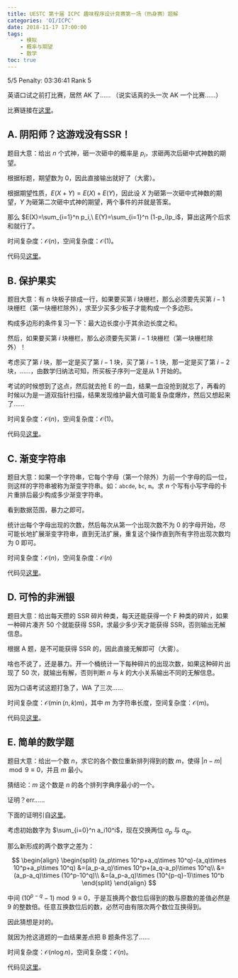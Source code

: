 ```yaml
---
title: UESTC 第十届 ICPC 趣味程序设计竞赛第一场（热身赛）题解
categories: 'OI/ICPC'
date: 2018-11-17 17:00:00
tags:
	- 模拟
	- 概率与期望
	- 数学
toc: true
---
```


5/5 Penalty: 03:36:41 Rank 5
<!-- more -->

英语口试之前打比赛，居然 AK 了……
（说实话真的头一次 AK 一个比赛……）

比赛链接在[这里](https://lutece.xyz/contest/detail/6/)。

## A. 阴阳师？这游戏没有SSR！ 

题目大意：给出 $n$ 个式神，砸一次砸中的概率是 $p_i$，求砸两次后砸中式神数的期望。

根据标题，期望数为 $0$，因此直接输出就好了（大雾）。

根据期望性质，$E(X+Y)=E(X)+E(Y)$，因此设 $X$ 为砸第一次砸中式神数的期望，$Y$ 为砸第二次砸中式神的期望，两个事件的并就是答案。

那么 $E(X)=\sum_{i=1}^n p_i,\ E(Y)=\sum_{i=1}^n (1-p_i)p_i$，算出这两个后求和就行了。

时间复杂度：$\mathcal{O}(n)$，空间复杂度：$\mathcal{O}(1)$。

代码见[这里](https://github.com/HeRaNO/OI-ICPC-Codes/blob/master/UESTC/1511.cpp)。

## B. 保护果实
题目大意：有 $n$ 块板子排成一行，如果要买第 $i$ 块栅栏，那么必须要先买第 $i-1$ 块栅栏（第一块栅栏除外），求至少买多少板子才能构成一个多边形。

构成多边形的条件复习一下：最大边长度小于其余边长度之和。

然后，如果要买第 $i$ 块栅栏，那么必须要先买第 $i-1$ 块栅栏（第一块栅栏除外）！

考虑买了第 $i$ 块，那一定是买了第 $i-1$ 块，买了第 $i-1$ 块，那一定是买了第 $i-2$ 块，……，由数学归纳法可知，所买板子序列一定是从 $1$ 开始的。

考试的时候想到了这点，然后就去抢 E 的一血，结果一血没抢到就忘了，再看的时候以为是一道双指针扫描，结果发现维护最大值可能复杂度爆炸，然后又想起来了……

时间复杂度：$\mathcal{O}(n)$，空间复杂度：$\mathcal{O}(1)$。

代码见[这里](https://github.com/HeRaNO/OI-ICPC-Codes/blob/master/UESTC/1515.cpp)。

## C. 渐变字符串

题目大意：如果一个字符串，它每个字母（第一个除外）为前一个字母的后一位，则这样的字符串被称为渐变字符串。如：`abcde`, `bc`, `m`。求 $n$ 个写有小写字母的卡片重排后最少构成多少渐变字符串。

看到数据范围，暴力之即可。

统计出每个字母出现的次数，然后每次从第一个出现次数不为 $0$ 的字母开始，尽可能长地扩展渐变字符串，直到无法扩展，重复这个操作直到所有字符出现次数均为 $0$ 即可。

时间复杂度：$\mathcal{O}(n)$，空间复杂度：$\mathcal{O}(n)$

代码见[这里](https://github.com/HeRaNO/OI-ICPC-Codes/blob/master/UESTC/1510.cpp)。

## D. 可怜的非洲银

题目大意：给出每天攒的 SSR 碎片种类，每天还能获得一个 F 种类的碎片，如果一种碎片凑齐 $50$ 个就能获得 SSR，求最少多少天才能获得 SSR，否则输出无解信息。

根据 A 题，是不可能获得 SSR 的，因此直接无解即可（大雾）。

啥也不说了，还是暴力。开一个桶统计一下每种碎片的出现次数，如果这种碎片出现了 $50$ 次，就输出有解，否则判断 $n$ 与 $k$ 的大小关系输出不同的无解信息。

因为口语考试这题打急了，WA 了三次……

时间复杂度：$\mathcal{O}(\min(n,k)m)$，其中 $m$ 为字符串长度，空间复杂度：$\mathcal{O}(m)$。

代码见[这里](https://github.com/HeRaNO/OI-ICPC-Codes/blob/master/UESTC/1512.cpp)。

## E. 简单的数学题

题目大意：给出一个数 $n$，求它的各个数位重新排列得到的数 $m$，使得 $\lvert n-m\rvert \bmod 9\equiv 0$，并且 $m$ 最小。

猜结论：$m$ 这个数是 $n$ 的各个排列字典序最小的一个。

证明？err……

下面的证明引自[这里](https://blog.csdn.net/qq_38367763/article/details/84190195)。

考虑初始数字为 $\sum_{i=0}^n a_i10^i$，现在交换两位 $a_p$ 与 $a_q$。

那么新形成的两个数字之差为：

$$
\begin{align}
\begin{split}
(a_p\times 10^p+a_q\times 10^q)-(a_q\times 10^p+a_p\times 10^q)
&=(a_p-a_q)\times 10^p+(a_q-a_p)\times 10^q\\
&=(a_p-a_q)\times (10^p-10^q)\\
&=(a_p-a_q)\times (10^{p-q}-1)\times 10^b
\end{split}
\end{align}
$$

中间 $(10^{p-q}-1)\bmod 9\equiv 0$，于是互换两个数位后得到的数与原数的差值必然是 $9$ 的整数倍。任意互换数位后的数，必然可由有限次两个数位互换得到。

因此猜想是对的。

就因为抢这道题的一血结果差点把 B 题条件忘了……

时间复杂度：$\mathcal{O}(n\log n)$，空间复杂度：$\mathcal{O}(n)$。

代码见[这里](https://github.com/HeRaNO/OI-ICPC-Codes/blob/master/UESTC/1513.cpp)。
